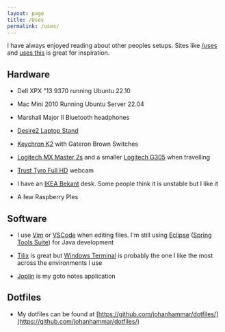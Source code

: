 ```yaml
---
layout: page
title: /Uses
permalink: /uses/
---
```


I have always enjoyed reading about other peoples setups. Sites like [/uses](https://uses.tech/) and [uses this](https://usesthis.com/) is great for inspiration.

## Hardware

* Dell XPX "13 9370 running Ubuntu 22.10

* Mac Mini 2010 Running Ubuntu Server 22.04

* Marshall Major II Bluetooth headphones

* [Desire2 Laptop Stand](https://www.amazon.com/Desire2-Ergonomic-Aluminum-Detachable-Compatible/dp/B07P7Q2B55)

* [Keychron K2](https://www.keychron.com/products/keychron-k2-wireless-mechanical-keyboard) with Gateron Brown Switches

* [Logitech MX Master 2s](https://www.logitech.com/en-us/eol/mx-master-2s-mouse.910-005131.html) and a smaller [Logitech G305](https://www.logitechg.com/en-us/products/gaming-mice/g305-lightspeed-wireless-gaming-mouse.910-005289.html) when travelling

* [Trust Tyro Full HD](https://www.trust.com/en/product/23637-tyro-full-hd-webcam) webcam

* I have an [IKEA Bekant](https://www.ikea.com/se/sv/p/bekant-skrivbord-sitt-sta-vit-s49022519/) desk. Some people think it is unstable but I like it

* A few Raspberry PIes

## Software

* I use [Vim](https://www.vim.org/) or [VSCode](https://code.visualstudio.com/) when editing files. I'm still using [Eclipse](https://www.eclipse.org/) ([Spring Tools Suite](https://spring.io/tools)) for Java development

* [Tilix](https://gnunn1.github.io/tilix-web/) is great but [Windows Terminal](https://docs.microsoft.com/en-us/windows/terminal/) is probably the one I like the most across the environments I use

* [Joplin](https://joplinapp.org/) is my goto notes application

## Dotfiles

* My dotfiles can be found at [https://github.com/johanhammar/dotfiles/](https://github.com/johanhammar/dotfiles/)

